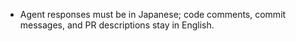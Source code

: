 - Agent responses must be in Japanese; code comments, commit messages, and PR descriptions stay in English.

